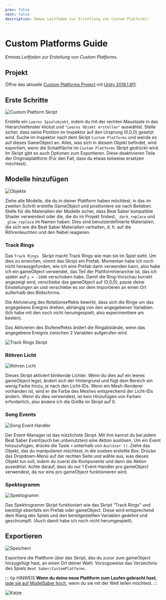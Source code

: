 ```yaml
---
prev: false
next: false
description: Emmas Leitfaden zur Erstellung von Custom Platforms!
---
```


# Custom Platforms Guide

_Emmas Leitfaden zur Erstellung von Custom Platforms._

## Projekt

Öffne das aktuelle [Custom Platforms Project](https://github.com/affederaffe/CustomPlatformsUnityProject/releases/) mit [Unity 2018.1.6f1](https://download.unity3d.com/download_unity/57cc34175ccf/Windows64EditorInstaller/UnitySetup64-2018.1.6f1.exe).

## Erste Schritte

![Custom Platform Skript](/.assets/images/models/platforms/CustomPlatformScript.png)

Erstelle ein `Leeres Spielobjekt`, indem du mit der rechten Maustaste in das Hierarchiefenster klickst und `"Leeres Objekt erstellen"` auswählst. Stelle sicher, dass seine Position im Inspektor auf den Ursprung (0,0,0) gesetzt wird. Suche im Inspektor nach dem Skript `Custom Platforms` und wende es auf dieses GameObject an. Alles, was sich in diesem Objekt befindet, wird exportiert, wenn die Schaltfläche im `Custom Platforms` Skript gedrückt wird. Im Skript gibt es auch Optionen zum Exportieren. Diese deaktivieren Teile der Originalplattform (Für den Fall, dass du etwas teilweise ersetzen möchtest).

## Modelle hinzufügen

![Objekte](/.assets/images/models/platforms/Objects.png)

Ziehe alle Modelle, die du in deiner Plattform haben möchtest, in das im zweiten Schritt erstellte GameObject und positioniere sie nach Belieben. Stelle für die Materialien der Modelle sicher, dass Beat Saber kompatible Shader verwendest oder die, die du im Projekt findest, `_dark_replace` und `_glow_replace` im Namen haben. Dies sind benutzerdefinierte Materialien, die sich wie die Beat Saber Materialien verhalten, d. h. auf die Röhrenleuchten und den Nebel reagieren.

### Track Rings

Das `Track Rings ` Skript macht Track Rings wie man sie im Spiel sieht. Um dies zu erreichen, nimmt das Skript ein Prefab. Momentan habe ich noch nicht herausgefunden, wie ich eine Prefab darin verwenden kann, also habe ich ein gameObject verwendet, das Teil der Plattformhierarchie ist, das ich später auf `y = -1000` verschoben habe. Damit die Ring-Vorschau korrekt angezeigt wird, verschiebe das gameObject auf (0,0,0), passe deine Einstellungen an und verschiebe es vor dem Importieren an einen Ort außerhalb des Bildschirms.

Die Aktivierung des Rotationseffekts bewirkt, dass sich die Ringe um das angegebene Ereignis drehen, abhängig von den angegebenen Variablen. (Ich habe mit den noch nicht herumgespielt, also experimentiere am besten).

Das Aktivieren des Stufeneffekts ändert die Ringabstände, wenn das angegebene Ereignis zwischen 2 Variablen aufgerufen wird.

![Track Rings Skript](/.assets/images/models/platforms/TrackRingsScript.png)

### Röhren Licht

![Röhren Licht](/.assets/images/models/platforms/TubeLightScript.png)

Dieses Skript aktiviert blinkende Lichter. Wenn du dies auf ein leeres gameObject legst, ändert sich der Hintergrund und fügt dem Bereich ein wenig Farbe hinzu, je nach den Licht-IDs. Wenn ein Mesh-Renderer vorhanden ist, wird er die Farbe des Meshes entsprechend der Licht-IDs ändern. Wenn du dies verwendest, ist kein Hinzufügen von Farben erforderlich, also ändere ich die Größe im Skript auf 0.

### Song Events

![Song Event Handler](/.assets/images/models/platforms/SongEventHandler.png)

Der Event-Manager ist das nützlichste Skript. Mit ihm kannst du bei jedem Beat Saber Event(auch bei unbenutzten) eine Aktion auslösen. Um ein Event hinzuzufügen, drücke die Taste `+` unterhalb von `Auslöser ()`. Ziehe das Objekt, das du manipulieren möchtest, in die soeben erstellte Box. Drücke das Dropdown-Menü auf der rechten Seite und wähle aus, was dieses Objekt tun soll, indem du zuerst die Komponente und dann die Aktion auswählst. Achte darauf, dass du nur 1 Event-Handler pro gameObject verwendest, da nur eins pro gameObject funktionieren wird.

### Spektogramm

![Spektogramm](/.assets/images/models/platforms/Spectrogram.png)

Das Spektrogramm Skript funktioniert wie das Skript "Track Rings" und benötigt ebenfalls ein Prefab oder gameObject. Diese wird entsprechend dem Klang des Spiels und den bereitgestellten Variablen gedehnt und geschrumpft. (Auch damit habe ich noch nicht herumgespielt).

## Exportieren

![Speichern](/.assets/images/models/platforms/Save.png)

Exportiere die Plattform über das Skript, das du zuvor zum gameObject hinzugefügt hast, an einen Ort deiner Wahl. Vorzugsweise das Verzeichnis des Spiels `Beat Saber/CustomPlatforms`.

::: tip HINWEIS
**Wenn du deine neue Plattform zum Laufen gebracht hast**, [lade sie auf ModelSaber hoch](https://modelsaber.com), wenn du sie mit der Welt teilen möchtest.
:::

![Katze](/.assets/images/models/platforms/Cat.png)
